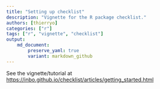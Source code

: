 ```yaml
---
title: "Setting up checklist"
description: "Vignette for the R package checklist."
authors: [thierryo]
categories: ["r"]
tags: ["r", "vignette", "checklist"]
output: 
    md_document:
        preserve_yaml: true
        variant: markdown_github
---
```


See the vignette/tutorial at <https://inbo.github.io/checklist/articles/getting_started.html>
